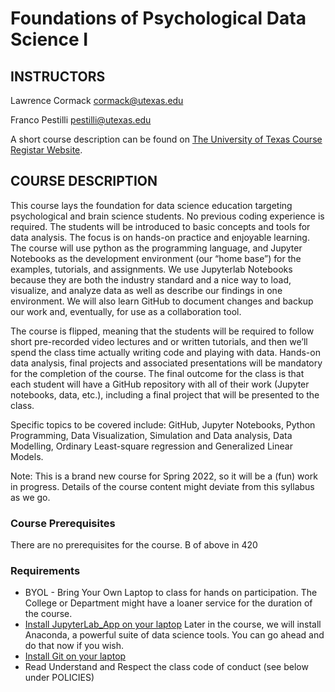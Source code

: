 # Foundations of Psychological Data Science I

## INSTRUCTORS 
Lawrence Cormack <cormack@utexas.edu> 

Franco Pestilli <pestilli@utexas.edu>

A short course description can be found on [The University of Texas Course Registar Website](https://utdirect.utexas.edu/apps/registrar/course_schedule/20222/42035/).

## COURSE DESCRIPTION
This course lays the foundation for data science education targeting psychological and brain science students. No previous coding experience is required. The students will be introduced to basic concepts and tools for data analysis. The focus is on hands-on practice and enjoyable learning. The course will use python as the programming language, and Jupyter Notebooks as the development environment (our “home base”) for the examples, tutorials, and assignments. We use Jupyterlab Notebooks because they are both the industry standard and a nice way to load, visualize, and analyze data as well as describe our findings in one environment.  We will also learn GitHub to document changes and backup our work and, eventually, for use as a collaboration tool. 

The course is flipped, meaning that the students will be required to follow short pre-recorded video lectures and or written tutorials, and then we’ll spend the class time actually writing code and playing with data. Hands-on data analysis, final projects and associated presentations will be mandatory for the completion of the course. The final outcome for the class is that each student will have a GitHub repository with all of their work (Jupyter notebooks, data, etc.), including a final project that will be presented to the class. 

Specific topics to be covered include: GitHub, Jupyter Notebooks, Python Programming, Data Visualization, Simulation and Data analysis, Data Modelling, Ordinary Least-square regression and Generalized Linear Models. 

Note: This is a brand new course for Spring 2022, so it will be a (fun) work in progress. Details of the course content might deviate from this syllabus as we go.

### Course Prerequisites
There are no prerequisites for the course. 
B of above in 420

### Requirements
- BYOL - Bring Your Own Laptop to class for hands on participation. The College or Department might have a loaner service for the duration of the course.
- [Install JupyterLab_App  on your laptop](https://github.com/jupyterlab/jupyterlab-desktop#download) Later in the course, we will install Anaconda, a powerful suite of data science tools. You can go ahead and do that now if you wish.
- [Install Git on your laptop](https://github.com/git-guides/install-git)
- Read Understand and Respect the class code of conduct (see below under POLICIES)

